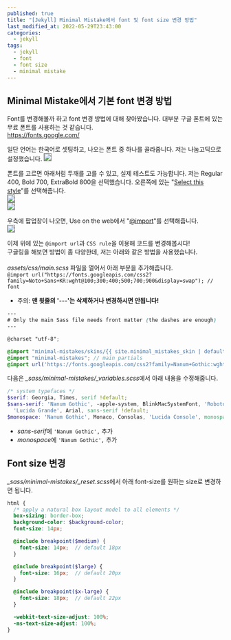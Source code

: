 ```yaml
---
published: true
title: "[Jekyll] Minimal Mistake에서 font 및 font size 변경 방법"
last_modified_at: 2022-05-29T23:43:00
categories:
  - jekyll
tags:
  - jekyll
  - font
  - font size
  - minimal mistake
---
```


## Minimal Mistake에서 기본 font 변경 방법
Font를 변경해볼까 하고 font 변경 방법에 대해 찾아봤습니다. 대부분 구글 폰트에 있는 무료 폰트를 사용하는 것 같습니다. <br>
<https://fonts.google.com/> <br>

일단 언어는 한국어로 셋팅하고, 나오는 폰트 중 하나를 골라줍니다. 저는 나눔고딕으로 설정했습니다.
<img src="https://user-images.githubusercontent.com/90759236/170866203-1cc5ad0e-52aa-42c3-aa46-9df0ca3e7369.png" style="border: 1px solid grey; max-width: 70%; height: auto;"><br>

폰트를 고르면 아래처럼 두깨를 고를 수 있고, 실제 테스트도 가능합니다. 저는 Regular 400, Bold 700, ExtraBold 800을 선택했습니다. 오른쪽에 있는 "<u>Select this style</u>"를 선택해줍니다.<br>
<img src="https://user-images.githubusercontent.com/90759236/170866395-fa9c1a19-1f5e-4a30-bd6d-37933ffd2780.png" style="border: 1px solid grey; max-width: 70%; height: auto;"><br>
<img src="https://user-images.githubusercontent.com/90759236/170866405-36d78196-743f-490a-9127-87cdb2fc6cd6.png" style="border: 1px solid grey; max-width: 70%; height: auto;"><br>

우측에 팝업창이 나오면, Use on the web에서 "<u>@import</u>"를 선택해줍니다. <br>
<img src="https://user-images.githubusercontent.com/90759236/170870374-720f10ed-67df-47f9-80f7-e4d7165dbf49.png" style="border: 1px solid grey; max-width: 60%; height: auto;"><br>

이제 위에 있는 `@import url`과 `CSS rule`을 이용해 코드를 변경해봅시다!<br>
구글링을 해보면 방법이 좀 다양한데, 저는 아래와 같은 방법을 사용했습니다. 
<br><br><i>assets/css/main.scss</i> 파일을 열어서 아래 부분을 추가해줍니다.<br>
`@import url("https://fonts.googleapis.com/css2?family=Noto+Sans+KR:wght@100;300;400;500;700;900&display=swap"); // font`
* 주의: <b>맨 윗줄의 '---'는 삭제하거나 변경하시면 안됩니다!</b>

```scss
--- 
# Only the main Sass file needs front matter (the dashes are enough) 
--- 

@charset "utf-8";

@import "minimal-mistakes/skins/{{ site.minimal_mistakes_skin | default: 'default' }}"; // skin
@import "minimal-mistakes"; // main partials
@import url('https://fonts.googleapis.com/css2?family=Nanum+Gothic:wght@400;700;800&display=swap'); // font
```

다음은 <i>_sass/minimal-mistakes/_variables.scss</i>에서 아래 내용을 수정해줍니다.
```scss
/* system typefaces */
$serif: Georgia, Times, serif !default;
$sans-serif: 'Nanum Gothic', -apple-system, BlinkMacSystemFont, 'Roboto', 'Segoe UI', 'Helvetica Neue',
  'Lucida Grande', Arial, sans-serif !default;
$monospace: 'Nanum Gothic', Monaco, Consolas, 'Lucida Console', monospace !default;
```
* <i>sans-serif</i>에 `'Nanum Gothic',` 추가
* <i>monospace</i>에 `'Nanum Gothic',` 추가

## Font size 변경
<i>_sass/minimal-mistakes/_reset.scss</i>에서 아래 font-size를 원하는 size로 변경하면 됩니다.
```scss
html {
  /* apply a natural box layout model to all elements */
  box-sizing: border-box;
  background-color: $background-color;
  font-size: 14px;

  @include breakpoint($medium) {
    font-size: 14px;  // default 18px
  }

  @include breakpoint($large) {
    font-size: 16px;  // default 20px
  }

  @include breakpoint($x-large) {
    font-size: 18px;  // default 22px
  }

  -webkit-text-size-adjust: 100%;
  -ms-text-size-adjust: 100%;
}
```